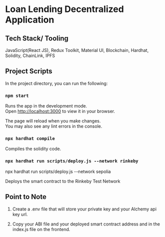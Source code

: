 # Loan Lending Decentralized Application

## Tech Stack/ Tooling

JavaScript(React JS), Redux Toolkit, Material UI, Blockchain, Hardhat, Solidity, ChainLink, IPFS

## Project Scripts

In the project directory, you can run the following:

### `npm start`

Runs the app in the development mode.\
Open [http://localhost:3000](http://localhost:3000) to view it in your browser.

The page will reload when you make changes.\
You may also see any lint errors in the console.

### `npx hardhat compile`

Compiles the solidity code.

### `npx hardhat run scripts/deploy.js --network rinkeby`

npx hardhat run scripts/deploy.js --network sepolia

Deploys the smart contract to the Rinkeby Test Network

## Point to Note

1. Create a .env file that will store your private key and your Alchemy api key url.

2. Copy your ABI file and your deployed smart contract address and in the index.js file on the frontend.
